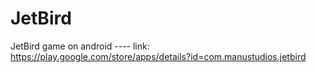 JetBird
=======

JetBird game on android ---- link: https://play.google.com/store/apps/details?id=com.manustudios.jetbird
